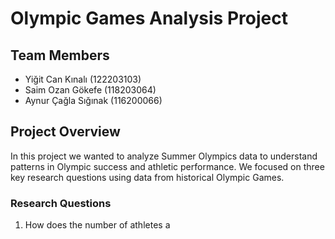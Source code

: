 # Olympic Games Analysis Project

## Team Members
- Yiğit Can Kınalı (122203103)
- Saim Ozan Gökefe (118203064)
- Aynur Çağla Sığınak (116200066)

## Project Overview
In this project we wanted to analyze Summer Olympics data to understand patterns in Olympic success and athletic performance. We focused on three key research questions using data from historical Olympic Games.

### Research Questions
1. How does the number of athletes a